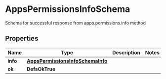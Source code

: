 

# AppsPermissionsInfoSchema

Schema for successful response from apps.permissions.info method

## Properties

| Name | Type | Description | Notes |
|------------ | ------------- | ------------- | -------------|
|**info** | [**AppsPermissionsInfoSchemaInfo**](AppsPermissionsInfoSchemaInfo.md) |  |  |
|**ok** | **DefsOkTrue** |  |  |



